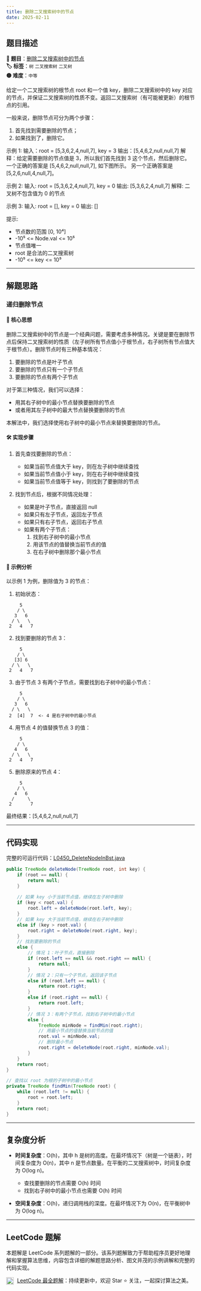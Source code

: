 ```yaml
---
title: 删除二叉搜索树中的节点
date: 2025-02-11
---
```


## 题目描述

**🔗 题目**：[删除二叉搜索树中的节点](https://leetcode.cn/problems/delete-node-in-a-bst/)  
**🏷️ 标签**：`树` `二叉搜索树` `二叉树`  
**🟡 难度**：`中等`  

给定一个二叉搜索树的根节点 root 和一个值 key，删除二叉搜索树中的 key 对应的节点，并保证二叉搜索树的性质不变。返回二叉搜索树（有可能被更新）的根节点的引用。

一般来说，删除节点可分为两个步骤：
1. 首先找到需要删除的节点；
2. 如果找到了，删除它。

示例 1:
输入：root = [5,3,6,2,4,null,7], key = 3
输出：[5,4,6,2,null,null,7]
解释：给定需要删除的节点值是 3，所以我们首先找到 3 这个节点，然后删除它。
一个正确的答案是 [5,4,6,2,null,null,7], 如下图所示。
另一个正确答案是 [5,2,6,null,4,null,7]。

示例 2:
输入: root = [5,3,6,2,4,null,7], key = 0
输出: [5,3,6,2,4,null,7]
解释: 二叉树不包含值为 0 的节点

示例 3:
输入: root = [], key = 0
输出: []

提示:
- 节点数的范围 [0, 10⁴]
- -10⁵ <= Node.val <= 10⁵
- 节点值唯一
- root 是合法的二叉搜索树
- -10⁵ <= key <= 10⁵

---

## 解题思路
### 递归删除节点

#### 📝 核心思想
删除二叉搜索树中的节点是一个经典问题，需要考虑多种情况。关键是要在删除节点后保持二叉搜索树的性质（左子树所有节点值小于根节点，右子树所有节点值大于根节点）。删除节点时有三种基本情况：
1. 要删除的节点是叶子节点
2. 要删除的节点只有一个子节点
3. 要删除的节点有两个子节点

对于第三种情况，我们可以选择：
- 用其右子树中的最小节点替换要删除的节点
- 或者用其左子树中的最大节点替换要删除的节点

本解法中，我们选择使用右子树中的最小节点来替换要删除的节点。

#### 🛠️ 实现步骤
1. 首先查找要删除的节点：
   - 如果当前节点值大于 key，则在左子树中继续查找
   - 如果当前节点值小于 key，则在右子树中继续查找
   - 如果当前节点值等于 key，则找到了要删除的节点

2. 找到节点后，根据不同情况处理：
   - 如果是叶子节点，直接返回 null
   - 如果只有左子节点，返回左子节点
   - 如果只有右子节点，返回右子节点
   - 如果有两个子节点：
     1. 找到右子树中的最小节点
     2. 用该节点的值替换当前节点的值
     3. 在右子树中删除那个最小节点

#### 🧩 示例分析
以示例 1 为例，删除值为 3 的节点：

1. 初始状态：
```
     5
    / \
   3   6
  / \   \
 2   4   7
```

2. 找到要删除的节点 3：
```
     5
    / \
   [3] 6
  / \   \
 2   4   7
```

3. 由于节点 3 有两个子节点，需要找到右子树中的最小节点：
```
     5
    / \
   3   6
  / \   \
 2  [4]  7  <- 4 是右子树中的最小节点
```

4. 用节点 4 的值替换节点 3 的值：
```
     5
    / \
   4   6
  / \   \
 2   4   7
```

5. 删除原来的节点 4：
```
     5
    / \
   4   6
  /     \
 2       7
```

最终结果：[5,4,6,2,null,null,7]

---

## 代码实现

完整的可运行代码：[L0450_DeleteNodeInBst.java](../src/main/java/L0450_DeleteNodeInBst.java)

```java
public TreeNode deleteNode(TreeNode root, int key) {
    if (root == null) {
        return null;
    }
    
    // 如果 key 小于当前节点值，继续在左子树中删除
    if (key < root.val) {
        root.left = deleteNode(root.left, key);
    }
    // 如果 key 大于当前节点值，继续在右子树中删除
    else if (key > root.val) {
        root.right = deleteNode(root.right, key);
    }
    // 找到要删除的节点
    else {
        // 情况 1：叶子节点，直接删除
        if (root.left == null && root.right == null) {
            return null;
        }
        // 情况 2：只有一个子节点，返回该子节点
        else if (root.left == null) {
            return root.right;
        }
        else if (root.right == null) {
            return root.left;
        }
        // 情况 3：有两个子节点，找到右子树中的最小节点
        else {
            TreeNode minNode = findMin(root.right);
            // 用最小节点的值替换当前节点的值
            root.val = minNode.val;
            // 删除最小节点
            root.right = deleteNode(root.right, minNode.val);
        }
    }
    return root;
}

// 查找以 root 为根的子树中的最小节点
private TreeNode findMin(TreeNode root) {
    while (root.left != null) {
        root = root.left;
    }
    return root;
}
```

---

## 复杂度分析

- **时间复杂度**：O(h)，其中 h 是树的高度。在最坏情况下（树是一个链表），时间复杂度为 O(n)，其中 n 是节点数量。在平衡的二叉搜索树中，时间复杂度为 O(log n)。
  - 查找要删除的节点需要 O(h) 时间
  - 找到右子树中的最小节点也需要 O(h) 时间

- **空间复杂度**：O(h)，递归调用栈的深度。在最坏情况下为 O(n)，在平衡树中为 O(log n)。

---

## LeetCode 题解
     
本题解是 LeetCode 系列题解的一部分。该系列题解致力于帮助程序员更好地理解和掌握算法思维，内容包含详细的解题思路分析、图文并茂的示例讲解和完整的代码实现。
     
<img src="https://github.githubassets.com/images/modules/logos_page/GitHub-Mark.png" alt="GitHub" width="20" style="vertical-align: middle; margin-right: 5px"> [LeetCode 最全题解](https://github.com/LjyYano/LeetCode)：持续更新中，欢迎 Star ⭐️ 关注，一起探讨算法之美。 